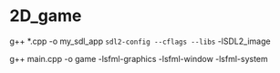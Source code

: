 # 2D_game
g++ *.cpp -o my_sdl_app `sdl2-config --cflags --libs` -lSDL2_image

g++ main.cpp -o game -lsfml-graphics -lsfml-window -lsfml-system
